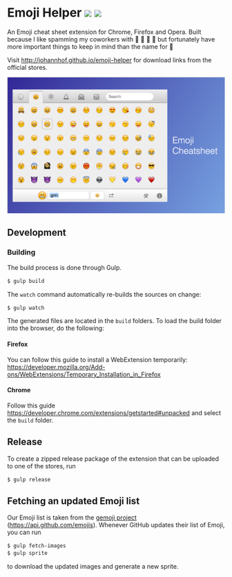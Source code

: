 # Emoji Helper [![](https://travis-ci.org/johannhof/emoji-helper.svg?branch=master)](https://travis-ci.org/johannhof/emoji-helper) [![](https://img.shields.io/github/release/johannhof/emoji-helper.svg?style=flat)](https://github.com/johannhof/emoji-helper/releases)

An Emoji cheat sheet extension for Chrome, Firefox and Opera. Built because I like spamming my coworkers with :mushroom: :pig: :rocket: :snail: but fortunately have more important things to keep in mind than the name for :moyai:

Visit http://johannhof.github.io/emoji-helper for download links from the official stores.

![](https://raw.githubusercontent.com/johannhof/emoji-helper/master/resources/tile1.png)

## Development

### Building

The build process is done through Gulp.

```bash
$ gulp build
```

The `watch` command automatically re-builds the sources on change:

```bash
$ gulp watch
```

The generated files are located in the `build` folders. To load the build folder into the browser, do the following:

#### Firefox

You can follow this guide to install a WebExtension temporarily: https://developer.mozilla.org/Add-ons/WebExtensions/Temporary_Installation_in_Firefox

#### Chrome

Follow this guide https://developer.chrome.com/extensions/getstarted#unpacked and select the `build` folder.

## Release

To create a zipped release package of the extension that can be uploaded to one of the stores, run

```bash
$ gulp release
```

## Fetching an updated Emoji list

Our Emoji list is taken from the [gemoji project](https://github.com/github/gemoji) (https://api.github.com/emojis). Whenever GitHub updates their list of Emoji, you can run

```bash
$ gulp fetch-images
$ gulp sprite
```

to download the updated images and generate a new sprite.
